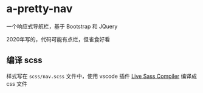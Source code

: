 # a-pretty-nav

一个响应式导航栏，基于 Bootstrap 和 JQuery

2020年写的，代码可能有点烂，但雀食好看

## 编译 scss

样式写在 `scss/nav.scss` 文件中，使用 vscode 插件 [Live Sass Compiler](https://marketplace.visualstudio.com/items?itemName=glenn2223.live-sass) 编译成 css 文件
